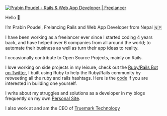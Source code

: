 [![Prabin Poudel - Rails & Web App Developer | Freelancer](https://res.cloudinary.com/prabin-poudel/image/upload/v1616994487/Github/github-featured-snippet.png)](https://prabinpoudel.com.np/)

Hello 👋

I’m Prabin Poudel, Frelancing Rails and Web App Developer from Nepal 🇳🇵

I have been working as a freelancer ever since I started coding 4 years back, and have helped over 6 companies from all around the world; to automate their business as well as turn their app ideas to reality.

I occasionally contribute to Open Source Projects, mainly on Rails. 

I love working on side projects in my leisure, check out the [Ruby/Rails Bot on Twitter](https://twitter.com/ruby_rails_bot), I built using Ruby to help the Ruby/Rails community by retweeting all the ruby and rails hashtags. Here is the [code](https://github.com/coolprobn/ruby-twitter-bot) if you are interested in building one yourself.

I write about my struggles and solutions as a developer in my blogs frequently on my own [Personal Site](https://prabinpoudel.com.np/).

I also work at and am the CEO of [Truemark Technology](https://truemark.dev/)
